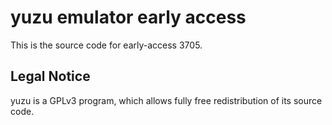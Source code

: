 yuzu emulator early access
=============

This is the source code for early-access 3705.

## Legal Notice

yuzu is a GPLv3 program, which allows fully free redistribution of its source code.